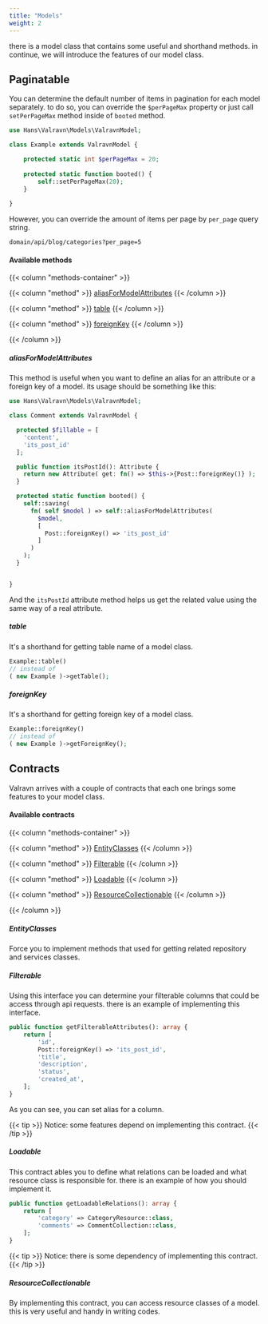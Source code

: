 ```yaml
---
title: "Models"
weight: 2
---
```


there is a model class that contains some useful and shorthand methods. in
continue, we will introduce the features of our model class.

## Paginatable

You can determine the default number of items in pagination for each model
separately. to do so, you can override the `$perPageMax` property or just
call `setPerPageMax` method inside of `booted` method.

```php
use Hans\Valravn\Models\ValravnModel;

class Example extends ValravnModel {

    protected static int $perPageMax = 20;
    
    protected static function booted() {
        self::setPerPageMax(20);
    }
		
}

```

However, you can override the amount of items per page by `per_page` query
string.

```
domain/api/blog/categories?per_page=5
```

#### Available methods

{{< column "methods-container" >}}

{{< column "method" >}}
[aliasForModelAttributes](#aliasformodelattributes)
{{< /column >}}

{{< column "method" >}}
[table](#table)
{{< /column >}}

{{< column "method" >}}
[foreignKey](#foreignkey)
{{< /column >}}

{{< /column >}}

##### aliasForModelAttributes

This method is useful when you want to define an alias for an attribute or a
foreign key of a model. its usage should be something like this:

```php
use Hans\Valravn\Models\ValravnModel;

class Comment extends ValravnModel {

  protected $fillable = [
    'content',
    'its_post_id'
  ];

  public function itsPostId(): Attribute {
    return new Attribute( get: fn() => $this->{Post::foreignKey()} );
  }

  protected static function booted() {
    self::saving(
      fn( self $model ) => self::aliasForModelAttributes(
        $model,
        [
          Post::foreignKey() => 'its_post_id'
        ]
      )
    );
  }


}
```

And the `itsPostId` attribute method helps us get the related value using the
same way of a real attribute.

##### table

It's a shorthand for getting table name of a model class.

```php
Example::table()
// instead of
( new Example )->getTable();
```

##### foreignKey

It's a shorthand for getting foreign key of a model class.

```php
Example::foreignKey()
// instead of
( new Example )->getForeignKey();
```

## Contracts

Valravn arrives with a couple of contracts that each one brings some features to
your model class.

#### Available contracts

{{< column "methods-container" >}}

{{< column "method" >}}
[EntityClasses](#entityclasses)
{{< /column >}}

{{< column "method" >}}
[Filterable](#filterable)
{{< /column >}}

{{< column "method" >}}
[Loadable](#loadable)
{{< /column >}}

{{< column "method" >}}
[ResourceCollectionable](#resourcecollectionable)
{{< /column >}}

{{< /column >}}

##### EntityClasses

Force you to implement methods that used for getting related repository and
services classes.

##### Filterable

Using this interface you can determine your filterable columns that could be
access through api requests. there is an example of implementing this interface.

```php
public function getFilterableAttributes(): array {
    return [
        'id',
        Post::foreignKey() => 'its_post_id',
        'title',
        'description',
        'status',
        'created_at',
    ];
}
```

As you can see, you can set alias for a column.

{{< tip >}}
Notice: some features depend on implementing this contract.
{{< /tip >}}

##### Loadable

This contract ables you to define what relations can be loaded and what resource
class is responsible for. there is an example of how you should implement it.

```php
public function getLoadableRelations(): array {
    return [
        'category' => CategoryResource::class,
        'comments' => CommentCollection::class,
    ];
}
```

{{< tip >}}
Notice: there is some dependency of implementing this contract.
{{< /tip >}}

##### ResourceCollectionable

By implementing this contract, you can access resource classes of a model. this
is very useful and handy in writing codes.
